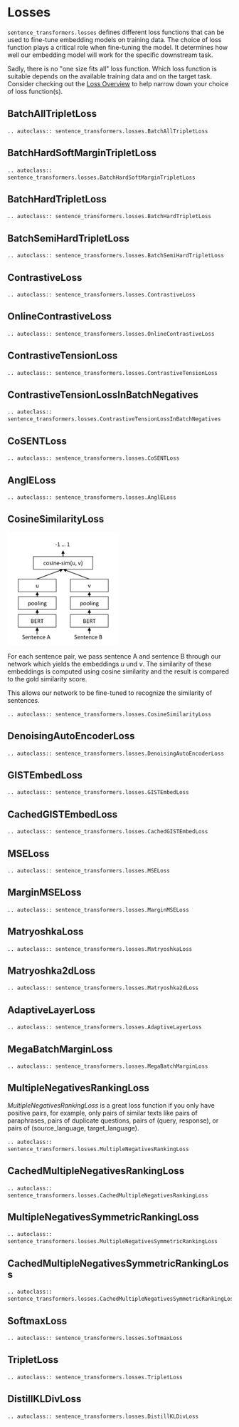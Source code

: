 # Losses
`sentence_transformers.losses` defines different loss functions that can be used to fine-tune embedding models on training data. The choice of loss function plays a critical role when fine-tuning the model. It determines how well our embedding model will work for the specific downstream task.

Sadly, there is no "one size fits all" loss function. Which loss function is suitable depends on the available training data and on the target task. Consider checking out the [Loss Overview](../../sentence_transformer/loss_overview.md) to help narrow down your choice of loss function(s).

## BatchAllTripletLoss
```{eval-rst}
.. autoclass:: sentence_transformers.losses.BatchAllTripletLoss
```

## BatchHardSoftMarginTripletLoss
```{eval-rst}
.. autoclass:: sentence_transformers.losses.BatchHardSoftMarginTripletLoss
```

## BatchHardTripletLoss
```{eval-rst}
.. autoclass:: sentence_transformers.losses.BatchHardTripletLoss
```

## BatchSemiHardTripletLoss
```{eval-rst}
.. autoclass:: sentence_transformers.losses.BatchSemiHardTripletLoss
```

## ContrastiveLoss
```{eval-rst}
.. autoclass:: sentence_transformers.losses.ContrastiveLoss
```

## OnlineContrastiveLoss
```{eval-rst}
.. autoclass:: sentence_transformers.losses.OnlineContrastiveLoss
```

## ContrastiveTensionLoss
```{eval-rst}
.. autoclass:: sentence_transformers.losses.ContrastiveTensionLoss
```

## ContrastiveTensionLossInBatchNegatives
```{eval-rst}
.. autoclass:: sentence_transformers.losses.ContrastiveTensionLossInBatchNegatives
```

## CoSENTLoss

```{eval-rst}
.. autoclass:: sentence_transformers.losses.CoSENTLoss
```

## AnglELoss

```{eval-rst}
.. autoclass:: sentence_transformers.losses.AnglELoss
```

## CosineSimilarityLoss

<img src="https://raw.githubusercontent.com/UKPLab/sentence-transformers/master/docs/img/SBERT_Siamese_Network.png" alt="SBERT Siamese Network Architecture" width="250"/>

For each sentence pair, we pass sentence A and sentence B through our network which yields the embeddings *u* und *v*. The similarity of these embeddings is computed using cosine similarity and the result is compared to the gold similarity score. 

This allows our network to be fine-tuned to recognize the similarity of sentences.


```{eval-rst}
.. autoclass:: sentence_transformers.losses.CosineSimilarityLoss
```

## DenoisingAutoEncoderLoss

```{eval-rst}
.. autoclass:: sentence_transformers.losses.DenoisingAutoEncoderLoss
```

## GISTEmbedLoss
```{eval-rst}
.. autoclass:: sentence_transformers.losses.GISTEmbedLoss
```

## CachedGISTEmbedLoss
```{eval-rst}
.. autoclass:: sentence_transformers.losses.CachedGISTEmbedLoss
```

## MSELoss
```{eval-rst}
.. autoclass:: sentence_transformers.losses.MSELoss
```

## MarginMSELoss
```{eval-rst}
.. autoclass:: sentence_transformers.losses.MarginMSELoss
```

## MatryoshkaLoss
```{eval-rst}
.. autoclass:: sentence_transformers.losses.MatryoshkaLoss
```

## Matryoshka2dLoss
```{eval-rst}
.. autoclass:: sentence_transformers.losses.Matryoshka2dLoss
```

## AdaptiveLayerLoss
```{eval-rst}
.. autoclass:: sentence_transformers.losses.AdaptiveLayerLoss
```

## MegaBatchMarginLoss

```{eval-rst}
.. autoclass:: sentence_transformers.losses.MegaBatchMarginLoss
```

## MultipleNegativesRankingLoss

*MultipleNegativesRankingLoss* is a great loss function if you only have positive pairs, for example, only pairs of similar texts like pairs of paraphrases, pairs of duplicate questions, pairs of (query, response), or pairs of (source_language, target_language).

```{eval-rst}
.. autoclass:: sentence_transformers.losses.MultipleNegativesRankingLoss
```

## CachedMultipleNegativesRankingLoss

```{eval-rst}
.. autoclass:: sentence_transformers.losses.CachedMultipleNegativesRankingLoss
```

## MultipleNegativesSymmetricRankingLoss

```{eval-rst}
.. autoclass:: sentence_transformers.losses.MultipleNegativesSymmetricRankingLoss
```

## CachedMultipleNegativesSymmetricRankingLoss

```{eval-rst}
.. autoclass:: sentence_transformers.losses.CachedMultipleNegativesSymmetricRankingLoss
```

## SoftmaxLoss
```{eval-rst}
.. autoclass:: sentence_transformers.losses.SoftmaxLoss
```

## TripletLoss
```{eval-rst}
.. autoclass:: sentence_transformers.losses.TripletLoss
```

## DistillKLDivLoss
```{eval-rst}
.. autoclass:: sentence_transformers.losses.DistillKLDivLoss
```